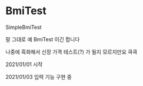 # BmiTest
SimpleBmiTest

말 그대로 예 BmiTest 이긴 합니다

나중에 흑화해서 신장 가격 테스트(?) 가 될지 모르지만요 큭큭

2021/01/01
시작

2021/01/03
입력 기능 구현 중
